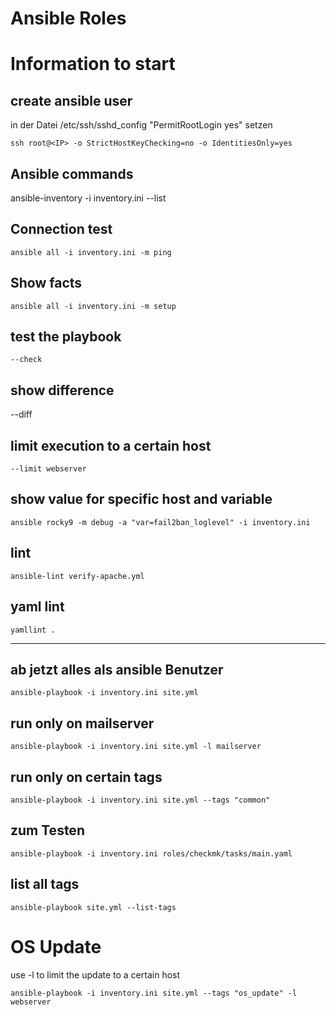 # Ansible Roles

# Information to start
## create ansible user
in der Datei /etc/ssh/sshd_config "PermitRootLogin yes" setzen

    ssh root@<IP> -o StrictHostKeyChecking=no -o IdentitiesOnly=yes

## Ansible commands

   ansible-inventory -i inventory.ini --list

## Connection test
   
    ansible all -i inventory.ini -m ping

## Show facts

    ansible all -i inventory.ini -m setup

## test the playbook
    --check

## show difference
   --diff

## limit execution to a certain host
    --limit webserver

## show value for specific host and variable
    ansible rocky9 -m debug -a "var=fail2ban_loglevel" -i inventory.ini

## lint
    ansible-lint verify-apache.yml

## yaml lint
    yamllint .

-----------------------
## ab jetzt alles als ansible Benutzer
    ansible-playbook -i inventory.ini site.yml

## run only on mailserver
    ansible-playbook -i inventory.ini site.yml -l mailserver

## run only on certain tags
    ansible-playbook -i inventory.ini site.yml --tags "common"

## zum Testen
    ansible-playbook -i inventory.ini roles/checkmk/tasks/main.yaml

## list all tags
    ansible-playbook site.yml --list-tags

# OS Update

use -l to limit the update to a certain host

    ansible-playbook -i inventory.ini site.yml --tags "os_update" -l webserver